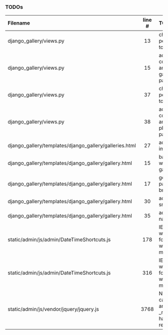 ### TODOs
| Filename | line # | TODO
|:------|:------:|:------
| django_gallery/views.py | 13 | check permissions to galleries
| django_gallery/views.py | 15 | add configurable amount of galleries per page
| django_gallery/views.py | 37 | check permissions to photos
| django_gallery/views.py | 38 | add configurable amount of photos per page
| django_gallery/templates/django_gallery/galleries.html | 27 | add gallery image
| django_gallery/templates/django_gallery/gallery.html | 15 | back to page with this gallery
| django_gallery/templates/django_gallery/gallery.html | 17 | get actual page to breadcrumbs
| django_gallery/templates/django_gallery/gallery.html | 30 | add image src
| django_gallery/templates/django_gallery/gallery.html | 35 | add image name
| static/admin/js/admin/DateTimeShortcuts.js | 178 | IE returns wrong value for findPosX when in rtl mode
| static/admin/js/admin/DateTimeShortcuts.js | 316 | IE returns wrong value for findPosX when in rtl mode
| static/admin/js/vendor/jquery/jquery.js | 3768 | Now that all calls to _data and _removeData have been replaced